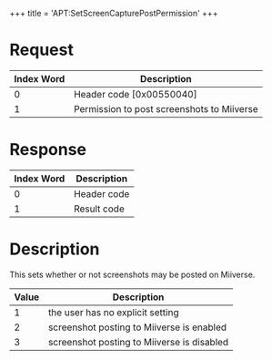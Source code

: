 +++
title = 'APT:SetScreenCapturePostPermission'
+++

# Request

| Index Word | Description                                |
|------------|--------------------------------------------|
| 0          | Header code \[0x00550040\]                 |
| 1          | Permission to post screenshots to Miiverse |

# Response

| Index Word | Description |
|------------|-------------|
| 0          | Header code |
| 1          | Result code |

# Description

This sets whether or not screenshots may be posted on Miiverse.

| Value | Description                                |
|-------|--------------------------------------------|
| 1     | the user has no explicit setting           |
| 2     | screenshot posting to Miiverse is enabled  |
| 3     | screenshot posting to Miiverse is disabled |
